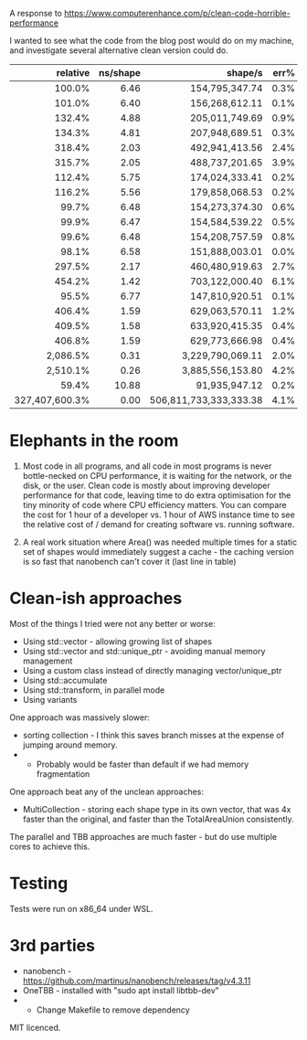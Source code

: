 A response to https://www.computerenhance.com/p/clean-code-horrible-performance

I wanted to see what the code from the blog post would do on my machine, and investigate several alternative clean version could do.

| relative |            ns/shape |             shape/s |    err% |       ins/shape |       cyc/shape |    IPC |      bra/shape |   miss% |     total | benchmark
|---------:|--------------------:|--------------------:|--------:|----------------:|----------------:|-------:|---------------:|--------:|----------:|:----------
|   100.0% |                6.46 |      154,795,347.74 |    0.3% |           13.50 |           28.21 |  0.479 |           3.00 |   25.0% |      4.05 | `TotalAreaVTBL`
|   101.0% |                6.40 |      156,268,612.11 |    0.1% |           11.25 |           27.96 |  0.402 |           2.25 |   33.3% |      4.01 | `TotalAreaVTBL4`
|   132.4% |                4.88 |      205,011,749.69 |    0.9% |           13.25 |           21.21 |  0.625 |           4.00 |   19.2% |      3.09 | `TotalAreaSwitch`
|   134.3% |                4.81 |      207,948,689.51 |    0.3% |           11.19 |           21.02 |  0.532 |           3.44 |   22.3% |      3.04 | `TotalAreaSwitch4`
|   318.4% |                2.03 |      492,941,413.56 |    2.4% |            8.00 |            8.83 |  0.906 |           1.00 |    0.0% |      1.30 | `TotalAreaUnion`
|   315.7% |                2.05 |      488,737,201.65 |    3.9% |            4.75 |            8.92 |  0.532 |           0.25 |    0.0% |      1.30 | `TotalAreaUnion4`
|   112.4% |                5.75 |      174,024,333.41 |    0.2% |           13.25 |           25.08 |  0.528 |           4.00 |   19.1% |      3.60 | `TotalAreaSwitchPtr`
|   116.2% |                5.56 |      179,858,068.53 |    0.2% |           11.03 |           24.27 |  0.454 |           3.25 |   23.7% |      3.50 | `TotalAreaSwitchPtr4`
|    99.7% |                6.48 |      154,273,374.30 |    0.6% |           13.50 |           28.30 |  0.477 |           3.00 |   25.0% |      4.07 | `RawVector`
|    99.9% |                6.47 |      154,584,539.22 |    0.5% |           13.50 |           28.21 |  0.479 |           3.00 |   25.0% |      4.07 | `UniqueVector`
|    99.6% |                6.48 |      154,208,757.59 |    0.8% |           13.50 |           28.17 |  0.479 |           3.00 |   25.0% |      4.08 | `Shape Collection`
|    98.1% |                6.58 |      151,888,003.01 |    0.0% |           13.50 |           28.78 |  0.469 |           3.00 |   25.0% |      4.12 | `Accumulate`
|   297.5% |                2.17 |      460,480,919.63 |    2.7% |            0.85 |            8.55 |  0.099 |           0.21 |   23.8% |      1.36 | `Shape Collection Parallel`
|   454.2% |                1.42 |      703,122,000.40 |    6.1% |            1.21 |            5.58 |  0.217 |           0.23 |   23.4% |      0.87 | `Shape Collection TBB`
|    95.5% |                6.77 |      147,810,920.51 |    0.1% |           25.50 |           29.60 |  0.862 |           5.00 |   15.0% |      4.26 | `Variant Collection`
|   406.4% |                1.59 |      629,063,570.11 |    1.2% |            9.25 |            6.94 |  1.332 |           2.00 |    0.0% |      0.99 | `MultiCollection`
|   409.5% |                1.58 |      633,920,415.35 |    0.4% |            9.25 |            6.88 |  1.344 |           2.00 |    0.0% |      0.99 | `MultiCollectionTemplate`
|   406.8% |                1.59 |      629,773,666.98 |    0.4% |            9.25 |            6.93 |  1.335 |           2.00 |    0.0% |      1.00 | `MultiCollectionTemplateParallel`
| 2,086.5% |                0.31 |    3,229,790,069.11 |    2.0% |            1.17 |            1.29 |  0.910 |           0.17 |    0.6% |      0.20 | `MultiCollection TBB`
| 2,510.1% |                0.26 |    3,885,556,153.80 |    4.2% |            1.00 |            1.09 |  0.917 |           0.14 |    0.5% |      0.17 | `MultiCollection TBB 2`
|    59.4% |               10.88 |       91,935,947.12 |    0.2% |           13.50 |           47.48 |  0.284 |           3.00 |    0.0% |      6.80 | `SortedCollection`
|327,407,600.3% |                0.00 |506,811,733,333,333.38 |    4.1% |            0.00 |            0.00 |  1.084 |           0.00 |    0.4% |      0.01 | `Cached Collection`


Elephants in the room
=====================

1. Most code in all programs, and all code in most programs is never bottle-necked on CPU performance, it is waiting for the network, or the disk, or the user.
Clean code is mostly about improving developer performance for that code, leaving time to do extra optimisation for the tiny minority of code where CPU efficiency matters.
You can compare the cost for 1 hour of a developer vs. 1 hour of AWS instance time to see the relative cost of / demand for creating software vs. running software.

2. A real work situation where Area() was needed multiple times for a static set of shapes would immediately suggest a cache - the caching version is so fast that nanobench can't cover it (last line in table)

Clean-ish approaches
====================

Most of the things I tried were not any better or worse:

* Using std::vector - allowing growing list of shapes
* Using std::vector and std::unique_ptr - avoiding manual memory management
* Using a custom class instead of directly managing vector/unique_ptr
* Using std::accumulate
* Using std::transform, in parallel mode
* Using variants

One approach was massively slower:

* sorting collection - I think this saves branch misses at the expense of jumping around memory.
* * Probably would be faster than default if we had memory fragmentation

One approach beat any of the unclean approaches:

* MultiCollection - storing each shape type in its own vector, that was 4x faster than the original, and faster than the TotalAreaUnion consistently.

The parallel and TBB approaches are much faster - but do use multiple cores to achieve this.

Testing
=======

Tests were run on x86_64 under WSL.

3rd parties
===========

* nanobench - https://github.com/martinus/nanobench/releases/tag/v4.3.11
* OneTBB - installed with "sudo apt install libtbb-dev"
* * Change Makefile to remove dependency

MIT licenced.
